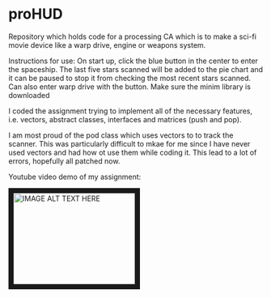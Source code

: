 # proHUD
Repository which holds code for a processing CA which is to make a sci-fi movie device like a warp drive, engine or weapons system.

Instructions for use:
On start up, click the blue button in the center to enter the spaceship. The last five stars scanned will be added to the pie chart and it can be paused to stop it from checking the most recent stars scanned. Can also enter warp drive with the button. Make sure the minim library is downloaded

I coded the assignment trying to implement all of the necessary features, i.e. vectors, abstract classes, interfaces and matrices (push and pop).

I am most proud of the pod class which uses vectors to to track the scanner. This was particularly difficult to mkae for me since I have never used vectors and had how ot use them while coding it. This lead to a lot of errors, hopefully all patched now.


Youtube video demo of my assignment: 

<a href="https://www.youtube.com/watch?v=dBIdiyLw9r8&feature=youtu.be
" target="_blank"><img src="http://i3.ytimg.com/vi/dBIdiyLw9r8/maxresdefault.jpg" 
alt="IMAGE ALT TEXT HERE" width="240" height="180" border="10" /></a>
